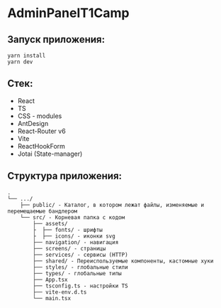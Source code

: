 # AdminPanelT1Camp

## Запуск приложения:
    yarn install
    yarn dev

## Стек:
- React
- TS
- CSS - modules
- AntDesign
- React-Router v6
- Vite
- ReactHookForm
- Jotai (State-manager)

## Структура приложения:
```
.
└── .../
    ├── public/ - Каталог, в котором лежат файлы, изменяемые и перемещаемые бандлером
    └── src/ - Корневая папка с кодом
        ├── assets/
        ├  ├── fonts/ - шрифты
        ├  ├── icons/ - иконки svg
        ├── navigation/ - навигация
        ├── screens/ - страницы
        ├── services/ - сервисы (HTTP)
        ├── shared/ - Переиспользуемые компоненты, кастомные хуки
        ├── styles/ - глобальные стили
        ├── types/ - глобальные типы
        ├── App.tsx
        ├── tsconfig.ts - настройки TS
        ├── vite-env.d.ts
        └── main.tsx
```


